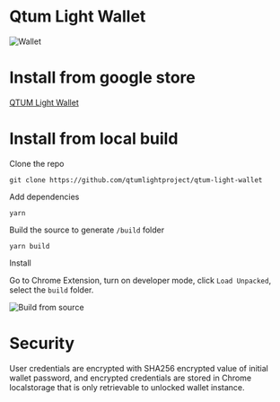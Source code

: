 # Qtum Light Wallet


![Wallet](https://github.com/QtumLightProject/qtum-light-wallet/blob/master/assets/walletdashboard.png "Chrom Extension")

# Install from google store

[QTUM Light Wallet](https://chrome.google.com/webstore/detail/qtum-light-wallet/akamcgnaalcmfhdfpefpkhbfnknnllhj)


# Install from local build

Clone the repo

```git clone https://github.com/qtumlightproject/qtum-light-wallet```

Add dependencies

```yarn```

Build the source to generate `/build` folder

```yarn build```

Install

Go to Chrome Extension, turn on developer mode, click `Load Unpacked`, select the `build` folder.


![Build from source](https://github.com/QtumLightProject/qtum-light-wallet/blob/master/assets/chromeextension.png "Chrom Extension")

# Security

User credentials are encrypted with SHA256 encrypted value of initial wallet password, and encrypted credentials are stored in Chrome localstorage that is only retrievable to unlocked wallet instance.
